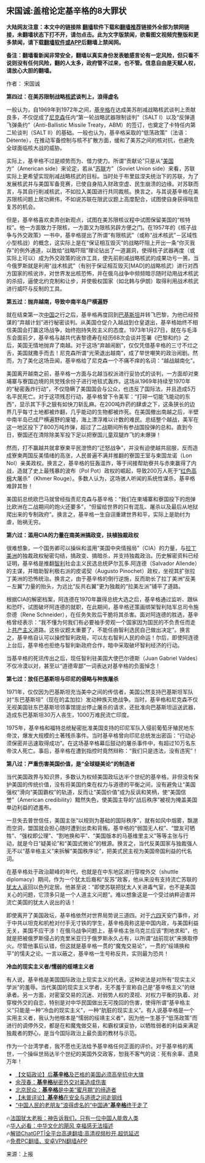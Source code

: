  <!-- 面包屑导航 --> <h2>宋国诚:盖棺论定基辛格的8大罪状</h2> <p class="notice"><b>大陆网友注意：本文中的链接除 <a href="https://github.com/bannedbook/fanqiang" >翻墙</a>软件下载和<a href="https://github.com/killgcd/justmysocks/blob/master/README.md">翻墙推荐</a>链接外全部为禁网链接，未翻墙状态下打不开，请勿点击。此为文字版禁闻，欲看图文视频完整版和更多禁闻，请下载<a href="https://github.com/bannedbook/fanqiang">翻墙软件或APP</a>后翻墙上禁闻网。</p><p>备注：翻墙看新闻非常安全，翻墙以真实身份发表敏感言论有一定风险，但只看不说则没有任何风险，翻的人太多，政府管不过来，也不管。信息自由是天赋人权，请放心大胆的翻墙。</b></p>  <div class="entry"> <p>作者： 宋国诚</p> <p><strong>第四过：在美苏限制战略<a href="https://www.bannedbook.org/bnews/tag/%E6%A0%B8%E6%AD%A6/" class="st_tag internal_tag" rel="tag" title="标签 核武 下的日志">核武</a>谈判上，浪得虚名</strong></p> <p>一般认为，自1969年到1972年之间，<a href="https://www.bannedbook.org/bnews/tag/%e5%9f%ba%e8%be%9b%e6%a0%bc/" class="st_tag internal_tag" rel="tag" title="标签 基辛格 下的日志">基辛格</a>在达成美苏削减战略核武谈判上贡献良多，不仅促成了<a href="https://www.bannedbook.org/bnews/tag/%E5%B0%BC%E5%85%8B%E6%A3%AE/" class="st_tag internal_tag" rel="tag" title="标签 尼克森 下的日志">尼克森</a>任内“第一轮战略武器限制谈判”（SALT I）以及“反弹道飞弹条约”（Anti-Ballistic Missile Treaty，ABM）的签订，也奠定了卡特任内第二轮谈判（SALT II）的基础。一般也认为，基辛格采取的“低荡政策”（法语：Détente），在推动军备控制与核不扩散方面，缓和了美苏之间的核对抗，也避免全球面临核大战的威胁。</p> <p>实际上，基辛格不过是顺势而为、借力使力。所谓“贡献论”只是从“<a href="https://www.bannedbook.org/bnews/tag/%e7%be%8e%e5%9b%bd/" class="st_tag internal_tag" rel="tag" title="标签 美国 下的日志">美国</a>方”（American side）来论定，若从“<a href="https://www.bannedbook.org/bnews/tag/%E8%8B%8F%E8%81%94/" class="st_tag internal_tag" rel="tag" title="标签 苏联 下的日志">苏联</a>方”（Soviet Union side）来看，苏联实际上更希望实现削减战略核武的目标。当时处于布里兹涅夫统治下的苏联，为了发展核武并与美国军备竞赛，已使自身陷入财政空虚、民生崩溃的边缘。对苏联而言，与其自行削减核武，不如拉入美国进行共同裁核。换言之，与其说基辛格在美苏限核问题上居功厥伟，不如说苏联在限武议题上高度配合，试图使自身获得喘息复苏的机会。</p> <p>但是，基辛格喜欢卖弄创新观点，试图在美苏限核议程中试图保留美国的“核特权”。他一方面致力于限核，一方面又为限核另辟方便之门。在1957年的《核子战争与外交政策》一书中，基辛格提出了所谓“有限核武”（或称“战术核武”－区域性小型核战）的概念，这实际上是在“保证相互毁灭”的战略吓阻上开出一条“你灭我存”的例外通道，以致给“战略吓阻”理论钻出了一道漏洞，使得核子武器再度（或实际上可以）成为外交政策的讹诈工具，使先前削减战略核武的成果功亏一篑。当今俄罗斯就是利用“战术核武”（有别于保证相互毁灭[MAD]的战略核武）进行对西方国家的核讹诈，对世界发出核恐怖，并在俄乌战争中频频暗示随时动用战术核武的杀招，逼使北约克制和让步，并使极权国家（如北韩与伊朗）取得利用战术核武进行威吓与反制的工具。</p> <p><strong>第五过：抛弃越南，导致中南半岛尸横遍野</strong></p> <p>就在结束第一次<span class='wp_keywordlink_affiliate'><a href="https://www.bannedbook.org/" title="中国" target="_blank">中国</a></span>之行之后，基辛格再度回到<a href="https://www.bannedbook.org/bnews/tag/%e5%b7%b4%e5%9f%ba%e6%96%af%e5%9d%a6/" class="st_tag internal_tag" rel="tag" title="标签 巴基斯坦 下的日志">巴基斯坦</a>并转飞巴黎，为他已经预谋的“弃越计划”进行秘密谈判。从美国仓促介入越战到仓皇退出，基辛格始终不相信美国会打赢这场战争，始终抱持失败主义的态度。1973年1月27日，就在与毛泽东会面前夕，基辛格与越共代表黎德寿在经历68次会谈并签署《巴黎和约》之后，美国无情地抛弃了南越。对于这场“弃越闹剧”，仅仅凭借基辛格的三寸不烂之舌，美国就撒手而去！尼克森所谓“光荣退出越南”，成了举世嘲笑的政治闹剧。然而，为了美化这场丑闻，基辛格给了尼克森一个不痛不痒的名词：“越战越南化”。</p> <p>美国离开越南之前，基辛格一方面与北越当权派进行妥协式的谈判，一方面却对柬埔寨与寮国边境的共党残余份子进行地毯式轰炸。这场从1969年持续至1970年的“秘密轰炸行动”，不仅隐瞒了美国国会与公众，也违反了国际法，并且造成5万名平民死亡。对于这项残忍行动，基辛格曾下令美军：“打碎一切能飞能动的东西”，显示其下手之狠有如快刀斩乱麻。在200吨炸药的肆虐之下，这条狭长的边界几乎每寸土地都被炸翻，几乎能动的生物都被炸死。在美国撤出南越之后，半壁中南半岛已成尸横遍野的废墟，海上漂浮难以计数的难民。总结整个越战，美军在这一地区投下了800万吨炸弹，超过了二战期间所有参战国投弹的总和。直到今日，寮国还在清除除美军投下足以把寮国儿童双腿炸飞的未爆弹！</p> <p>然而，打不赢越共就拿寮柬平民泄愤的“迁怒战争”，并没有迫使越共屈服，反而造成寮柬两国反美情绪的高涨，人民普遍不满并推翻的寮国王室与柬国龙诺（Lon Nol）亲美政权。换言之，基辛格的狂轰滥炸，等于间接帮助寮共与赤柬赢得了内战，造就了史上最残暴的波布（Pol Pot）政权的崛起，导致200万人死于“<span class='wp_keywordlink'><a href="https://www.bannedbook.org/forum2/topic1495.html" title="《革命的僭妄：红色高棉，一部血淋淋的历史》" target="_blank">红色高棉</a></span>大屠杀”（Khmer Rouge）。多数人认为，这场骇人听闻的系统性谋杀，基辛格难辞其咎！</p> <p>美国前总统欧巴马就曾经指责尼克森与基辛格：“我们在柬埔寨和寮国投下的炮弹比欧洲在二战期间的炮火还要多”，“但留给世界的只有混乱、屠杀以及最后从地狱爬出来的专制政府”。换言之，基辛格一生自诩重建世界和平，实际上是助纣为虐，贻祸无穷。</p> <p><strong>第六过：滥用CIA的力量在南美洲搞政变，扶植独裁政权</strong></p> <p>很难想象，一个国务卿可以操纵和滥用“美国中央情报局”（CIA）的力量，与<a href="https://www.bannedbook.org/bnews/tag/%E6%8B%89%E4%B8%81%E7%BE%8E%E6%B4%B2/" class="st_tag internal_tag" rel="tag" title="标签 拉丁美洲 下的日志">拉丁美洲</a>的独裁政权秘密勾结，搞政变、搞暗杀，并支持独裁政治。历史解密资料已经证明，基辛格是推翻<a href="https://www.bannedbook.org/bnews/tag/%e6%99%ba%e5%88%a9/" class="st_tag internal_tag" rel="tag" title="标签 智利 下的日志">智利</a>社会主义民选总统萨尔瓦多.阿连德（Salvador Allende）的主谋，并暗助智利极右派的皮诺契（Augusto Pinochet）政权，坐视其扩张拉丁美洲的恐怖统治。换言之，由于基辛格的倒行逆施，反而助长了拉丁美洲“反美－左翼”力量的抬头，为远比“反共右翼”更为独裁的“拉美左派”铺平了道路。</p>  <p>根据CIA的解密档案，阿连德在1970年赢得总统大选之后，基辛格通过监听、跟纵和恐吓，试图破坏阿连德的就职，在此期间，基辛格还策画绑架智利陆军总司令施奈德（Rene Schneider），在任务失败后干脆将其杀害。面对阿连德的胜选，基辛格曾经表示：“我不懂为何我们有必要袖手旁观一个国家因为国民的不负责任而走上<span class='wp_keywordlink'><a href="https://www.bannedbook.org/forum2/topic6177.html" title="《共产主义的终极目的》" target="_blank">共产主义</a></span>道路。这些议题太重要了，不能任由智利选民自己做出决定”。换言之，基辛格自认可以操控智利政局，可以左右智利人民的命运！尔后，即使阿连德上台后，基辛格也拒绝与智利新政府合作，暗中采取破坏智利经济的行动。</p> <p>当基辛格的死讯传出之后，现任智利驻美国大使巴尔德斯（Juan Gabriel Valdes）不仅冷漠以对，甚至以“道德卑鄙”一词表达对基辛格的负面悼念！</p> <p><strong>第七过：放任巴基斯坦与印尼的侵略与种族屠杀</strong></p> <p>1971年，仅仅因为巴基斯坦充当美中之间的传信者，美国公然支持巴基斯坦军队对“东巴基斯坦”（现在的孟加拉）发动种族灭绝战争。当时，基辛格和尼克森不仅无视美国驻东巴基斯坦领事馆提出停止屠杀的请求，还批准向巴基斯坦运送武器，造成东巴基斯坦30万人丧生，1000万难民流亡印度。</p> <p>1975年，基辛格和福特总统秘密批准美国支持的印尼军队入侵前葡萄牙殖民地东帝汶，爆发大规模的土著残杀事件。当时基辛格曾向印尼总统发出密函：“行动必须保密并迅速取得成功”。在这场基辛格幕后鼓动的屠杀事件中，有超过10万名东帝汶人死亡。事后，基辛格在遭到指控时竟然辩称：“我们只是违法，没有违宪”！</p> <p><strong>第八过：严重伤害美国价值，是“全球疑美论”的制造者</strong></p>  <p>当代美国政界与知识界，多数认为权倾美国政坛达半个世纪的基辛格，非但没有保护美国的传统价值，没有将美国约束在权力与道德的平衡之间，没有避免让“美国强权”滑向“美国霸权”的轨道，反而让“美国价值”成为反讽和笑柄，使“美国信誉”（American credibility）黯然失色，使美国主导的“战后秩序”被视为掩盖美国单边利益的遮羞布。</p> <p>一旦失去普世信任，美国主张“以规则为基础的国际秩序”，就有如风中烟雾，飘邈而空洞，盟国就会担心随时遭到出卖和背叛。基辛格的“弱国无人权”、“盟友可牺牲”、“强权即公理”、“割地换和平”、“美国版本的马基维里主义”等等主张与行动，就是今日“疑美论”和“美国式微论”的根源。换言之，当代反美国家与独裁强人无不以“基辛格主义”来拆解“美国秩序论”，把美式民主视为美国帝国利益的代名词。</p> <p>在基辛格处于政治颠峰的年代，也就是在中东地区进行穿梭外交（shuttle diplomacy）期间，作为一个犹太后裔和“反苏”政客，他从来没有支持流亡苏联的<a href="https://www.bannedbook.org/bnews/tag/%e7%8a%b9%e5%a4%aa%e4%ba%ba/" class="st_tag internal_tag" rel="tag" title="标签 犹太人 下的日志">犹太人</a>返回以色列定居。他甚至说：“即使苏联把犹太人关进毒气室，也不是美国关心的问题，它顶多只是一个人道主义问题”。难以想象这是一个受过纳粹迫害并流亡美国的犹太人说出的话！</p> <p>即使离开了美国政坛，基辛格依然对世界局势说三道四。对于<span class='wp_keywordlink'><a href="https://www.bannedbook.org/forum2/topic2509.html" title="《中国六四真相》" target="_blank">六四</a></span>天安门事件，对于中共以坦克和机枪对付手无寸铁的学生，基辛格竟称这是中国内政，与美国利益无关，美国不应干涉！在俄乌战争问题上，基辛格主张乌克兰应该“割地求和”，也就是把被俄罗斯侵占的克里米亚归于俄罗斯永久占有，以所谓“战前现状”来换取停火。尽管他事后认错，但这就是基辛格一贯的“魔鬼交易论”，一贯的“绥靖换和平”的懦夫之论。一言以蔽之，基辛格一生号称反共，实则最为恐共！</p> <p><strong>冷血的现实主义者/懦弱的绥靖主义者</strong></p> <p>有人说，基辛格是美国国际政治上现实主义的代表，这种说法是对所有“现实主义学派”的羞辱。当代美国的现实主义学者，无不羞于宣称自己是“基辛格主义”的继承者。另一方面，对密室交易的沉迷、对弱势人权的漠视、对权力平衡的执着、对穿梭外交的自恋，特别是对中华民国做出无可挽回的伤害，使得所谓“基辛格主义”只能是一种“冷血的现实主义”，一种“肮脏的现实主义”。有人说基辛格是一个实用主义者，我认为他根本是“懦弱的绥靖主义者”，因为他一生基于“低荡政策”而进行的调停外交，都是在和魔鬼做交易，和霸权谋妥协，以牺牲弱者的利益来满足独裁者的野心，是当今国际政治上最负面的教材与示范。</p>  <p>作为一个台湾学者，我不愿也无法给予基辛格任何正面的评价。对于基辛格的离世，一个操纵世局达半个世纪的美国外交政客，恕我不客气的说：死有余辜、遗臭万年！</p> <!--<div id="taboola-mid-1"></div>--><ul class='op-related-articles' title='相关阅读'> <li><a href='https://www.bannedbook.org/bnews/comments/20231208/1971493.html' target='_blank'>【文韬政论】后<b>基辛格</b>及芒格的美国必须高举抗中大旗</a></li> <li><a href='https://www.bannedbook.org/bnews/baitai/20231208/1971385.html' target='_blank'>余茂春：<b>基辛格</b>秘密外交对美造成伤害</a></li> <li><a href='https://www.bannedbook.org/bnews/worldnews/usa/20231208/1971340.html' target='_blank'>北京民众：<b>基辛格</b>是中美“蜜月期”的缔造者</a></li> <li><a href='https://www.bannedbook.org/bnews/comments/20231207/1970942.html' target='_blank'>【未普评论】<b>基辛格</b>在安全与道德之间走钢线</a></li> <li><a href='https://www.bannedbook.org/bnews/baitai/20231207/1970732.html' target='_blank'>“中国人民的老朋友”浪得虚名的“中国通”<b>基辛格</b>终于走了</a></li> </ul> <p class="texttj"> 🔥<a href="https://www.bannedbook.org/bnews/ssgc/20230219/1850782.html" target="_blank">法国犹太老板：神告诉我们，只有一位中国人能救人类</a><br/> 🔥<a href="https://www.bannedbook.org/bnews/comments/20220220/1694796.html" target="_blank">华人必看：中华文化的飓风 幸福感无法描述</a><br/> 🔥<a href="https://github.com/bannedbook/fanqiang/wiki/V2ray%E6%9C%BA%E5%9C%BA" target="_blank">解锁ChatGPT|全平台高速翻墙:高清视频秒开,超低延迟</a><br/> 🔥<a href="https://github.com/bannedbook/fanqiang/wiki/%E7%A6%81%E9%97%BB%E7%BD%91%E5%AE%89%E5%8D%93%E7%BF%BB%E5%A2%99%E6%96%B0%E9%97%BBAPP" target="_blank">免费PC翻墙、安卓VPN翻墙APP</a><br/> </p><p class="src-info">来源：上报 </p><a name='sharetosocial'></a> <div style="margin-bottom:5px;padding-bottom:5px;clear:both"> <div id="archive-pix-1" class="banner-ads"> <!-- AuctionX Display platform tag START --> <div id="27602x728x90x621x_ADSLOT1" clicktrack="%%CLICK_URL_ESC%%"></div>  <!-- AuctionX Display platform tag END --> </div> <div id="archive-pix-2" class="banner-ads"> <!-- AuctionX Display platform tag START --> <div id="27556x300x250x621x_ADSLOT1" clicktrack="%%CLICK_URL_ESC%%" style="margin:0 auto;text-align:center"></div>  <!-- AuctionX Display platform tag END --> </div> </div>  <div id="archive-pix-1" class="banner-ads"> <!-- AuctionX Display platform tag START --> <div id="27603x728x90x621x_ADSLOT1" clicktrack="%%CLICK_URL_ESC%%"></div>  <!-- AuctionX Display platform tag END --> </div> </div><!--END ENTRY--> 